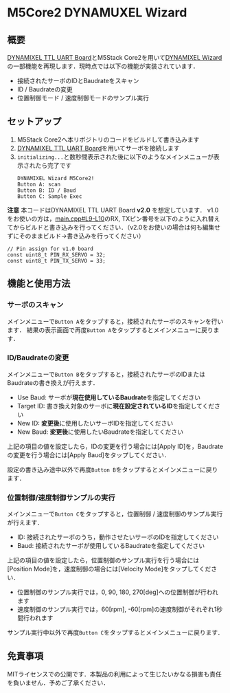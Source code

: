 # M5Core2 DYNAMUXEL Wizard

## 概要

[DYNAMIXEL TTL UART Board](https://github.com/kim-xps12/m5stack_board_dynamixel_ttl_rs3485)とM5Stack Core2を用いて[DYNAMIXEL Wizard](https://emanual.robotis.com/docs/en/software/dynamixel/dynamixel_wizard2/)の一部機能を再現します．現時点では以下の機能が実装されています．

- 接続されたサーボのIDとBaudrateをスキャン
- ID / Baudrateの変更
- 位置制御モード / 速度制御モードのサンプル実行

## セットアップ

1. M5Stack Core2へ本リポジトリのコードをビルドして書き込みます
1. [DYNAMIXEL TTL UART Board](https://github.com/kim-xps12/m5stack_board_dynamixel_ttl_rs3485)を用いてサーボを接続します
1. `initializing...`と数秒間表示された後に以下のようなメインメニューが表示されたら完了です
    ```
    DYNAMIXEL Wizard M5Core2!
    Button A: scan
    Button B: ID / Baud
    Button C: Sample Exec
    ```
**注意**
本コードはDYNAMIXEL TTL UART Board **v2.0** を想定しています．
v1.0をお使いの方は，[main.cpp#L9-L10]()のRX, TXピン番号を以下のように入れ替えてからビルドと書き込みを行ってください．（v2.0をお使いの場合は何も編集せずにそのままビルド→書き込みを行ってください）

```
// Pin assign for v1.0 board
const uint8_t PIN_RX_SERVO = 32;
const uint8_t PIN_TX_SERVO = 33;
```

## 機能と使用方法

### サーボのスキャン

メインメニューで`Button A`をタップすると，接続されたサーボのスキャンを行います．
結果の表示画面で再度`Button A`をタップするとメインメニューに戻ります．


### ID/Baudrateの変更

メインメニューで`Button B`をタップすると，接続されたサーボのIDまたはBaudrateの書き換えが行えます．

- Use Baud: サーボが**現在使用しているBaudrate**を指定してください
- Target ID: 書き換え対象のサーボに**現在設定されているID**を指定してください
- New ID: **変更後**に使用したいサーボIDを指定してください
- New Baud: **変更後**に使用したいBaudrateを指定してください

上記の項目の値を設定したら，IDの変更を行う場合には[Apply ID]を，Baudrateの変更を行う場合には[Apply Baud]をタップしてください．

設定の書き込み途中以外で再度`Button B`をタップするとメインメニューに戻ります．


### 位置制御/速度制御サンプルの実行

メインメニューで`Button C`をタップすると，位置制御 / 速度制御のサンプル実行が行えます．

- ID: 接続されたサーボのうち，動作させたいサーボのIDを指定してください
- Baud: 接続されたサーボが使用しているBaudrateを指定してください

上記の項目の値を設定したら，位置制御のサンプル実行を行う場合には[Position Mode]を，速度制御の場合には[Velocity Mode]をタップしてください．

- 位置制御のサンプル実行では，0, 90, 180, 270[deg]への位置制御が行われます
- 速度制御のサンプル実行では，60[rpm], -60[rpm]の速度制御がそれぞれ1秒間行われます

サンプル実行中以外で再度`Button C`をタップするとメインメニューに戻ります．

## 免責事項

MITライセンスでの公開です．本製品の利用によって生じたいかなる損害も責任を負いません．予めご了承ください．